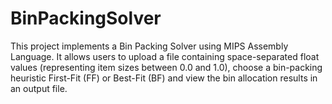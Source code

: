 # BinPackingSolver
This project implements a Bin Packing Solver using MIPS Assembly Language. It allows users to upload a file containing space-separated float values (representing item sizes between 0.0 and 1.0), choose a bin-packing heuristic First-Fit (FF) or Best-Fit (BF) and view the bin allocation results in an output file.
